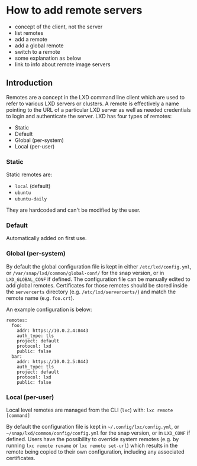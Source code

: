 # How to add remote servers

- concept of the client, not the server
- list remotes
- add a remote
- add a global remote
- switch to a remote
- some explanation as below
- link to info about remote image servers

## Introduction

Remotes are a concept in the LXD command line client which are used to refer to various LXD servers or clusters.
A remote is effectively a name pointing to the URL of a particular LXD server as well as needed credentials to login and authenticate the server.
LXD has four types of remotes:

- Static
- Default
- Global (per-system)
- Local (per-user)

### Static

Static remotes are:

- `local` (default)
- `ubuntu`
- `ubuntu-daily`

They are hardcoded and can't be modified by the user.

### Default

Automatically added on first use.

### Global (per-system)

By default the global configuration file is kept in either `/etc/lxd/config.yml`, or `/var/snap/lxd/common/global-conf/` for the snap version, or in `LXD_GLOBAL_CONF` if defined.
The configuration file can be manually edited to add global remotes. Certificates for those remotes should be stored inside the `servercerts` directory (e.g. `/etc/lxd/servercerts/`) and match the remote name (e.g. `foo.crt`).

An example configuration is below:

```
remotes:
  foo:
    addr: https://10.0.2.4:8443
    auth_type: tls
    project: default
    protocol: lxd
    public: false
  bar:
    addr: https://10.0.2.5:8443
    auth_type: tls
    project: default
    protocol: lxd
    public: false
```

### Local (per-user)

Local level remotes are managed from the CLI (`lxc`) with:
`lxc remote [command]`

By default the configuration file is kept in `~/.config/lxc/config.yml`, or `~/snap/lxd/common/config/config.yml` for the snap version, or in `LXD_CONF` if defined.
Users have the possibility to override system remotes (e.g. by running `lxc remote rename` or `lxc remote set-url`)
which results in the remote being copied to their own configuration, including any associated certificates.
